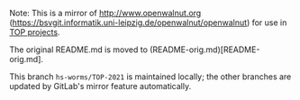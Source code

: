 Note: This is a mirror of http://www.openwalnut.org (https://bsvgit.informatik.uni-leipzig.de/openwalnut/openwalnut) for use in [TOP projects](https://gitlab.rlp.net/top).

The original README.md is moved to (README-orig.md)[README-orig.md].

This branch `hs-worms/TOP-2021` is maintained locally; the other branches are updated by GitLab's mirror feature automatically.

